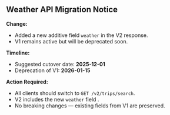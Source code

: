 ##  Weather API Migration Notice

**Change:**
- Added a new additive field `weather` in the V2 response.
- V1 remains active but will be deprecated soon.

**Timeline:**  
- Suggested cutover date: **2025-12-01**  
- Deprecation of V1: **2026-01-15**

**Action Required:**  
- All clients should switch to `GET /v2/trips/search`.
- V2 includes the new `weather` field .
- No breaking changes — existing fields from V1 are preserved.

